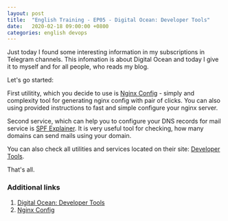 ```yaml
---
layout: post
title:  "English Training - EP05 - Digital Ocean: Developer Tools"
date:   2020-02-18 09:00:00 +0800
categories: english devops
---
```


Just today I found some interesting information in my subscriptions in Telegram channels. This infomation is about Digital Ocean and today I give it to myself and for all people, who reads my blog.

Let's go started:

First utilitity, which you decide to use is [Nginx Config](https://www.digitalocean.com/community/tools/nginx) - simply and complexity tool for generating nginx config with pair of clicks. You can also using provided instructions to fast and simple configure your nginx server.

Second service, which can help you to configure your DNS records for mail service is [SPF Explainer](https://www.digitalocean.com/community/tools/spf). It is very useful tool for checking, how many domains can send mails using your domain.

You can also check all utilities and services located on their site: [Developer Tools](https://www.digitalocean.com/community/tools).

That's all.

### Additional links

1. [Digital Ocean: Developer Tools](https://www.digitalocean.com/community/tools)
2. [Nginx Config](https://www.digitalocean.com/community/tools/nginx)
